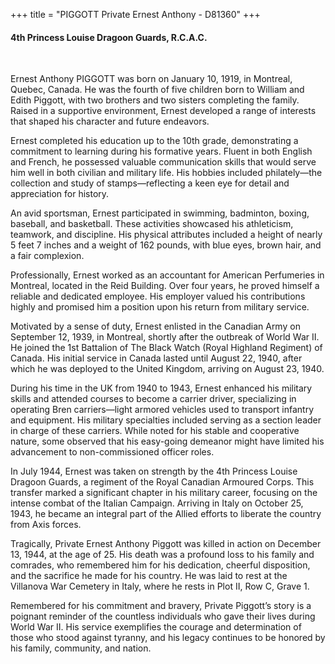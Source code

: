 +++
title = "PIGGOTT Private Ernest Anthony - D81360"
+++

#### 4th Princess Louise Dragoon Guards, R.C.A.C.
<br>


Ernest Anthony PIGGOTT was born on January 10, 1919, in Montreal, Quebec, Canada. He was the fourth of five children born to William and Edith Piggott, with two brothers and two sisters completing the family. Raised in a supportive environment, Ernest developed a range of interests that shaped his character and future endeavors.

Ernest completed his education up to the 10th grade, demonstrating a commitment to learning during his formative years. Fluent in both English and French, he possessed valuable communication skills that would serve him well in both civilian and military life. His hobbies included philately—the collection and study of stamps—reflecting a keen eye for detail and appreciation for history.

An avid sportsman, Ernest participated in swimming, badminton, boxing, baseball, and basketball. These activities showcased his athleticism, teamwork, and discipline. His physical attributes included a height of nearly 5 feet 7 inches and a weight of 162 pounds, with blue eyes, brown hair, and a fair complexion.

Professionally, Ernest worked as an accountant for American Perfumeries in Montreal, located in the Reid Building. Over four years, he proved himself a reliable and dedicated employee. His employer valued his contributions highly and promised him a position upon his return from military service.

Motivated by a sense of duty, Ernest enlisted in the Canadian Army on September 12, 1939, in Montreal, shortly after the outbreak of World War II. He joined the 1st Battalion of The Black Watch (Royal Highland Regiment) of Canada. His initial service in Canada lasted until August 22, 1940, after which he was deployed to the United Kingdom, arriving on August 23, 1940.

During his time in the UK from 1940 to 1943, Ernest enhanced his military skills and attended courses to become a carrier driver, specializing in operating Bren carriers—light armored vehicles used to transport infantry and equipment. His military specialties included serving as a section leader in charge of these carriers. While noted for his stable and cooperative nature, some observed that his easy-going demeanor might have limited his advancement to non-commissioned officer roles.

In July 1944, Ernest was taken on strength by the 4th Princess Louise Dragoon Guards, a regiment of the Royal Canadian Armoured Corps. This transfer marked a significant chapter in his military career, focusing on the intense combat of the Italian Campaign. Arriving in Italy on October 25, 1943, he became an integral part of the Allied efforts to liberate the country from Axis forces.

Tragically, Private Ernest Anthony Piggott was killed in action on December 13, 1944, at the age of 25. His death was a profound loss to his family and comrades, who remembered him for his dedication, cheerful disposition, and the sacrifice he made for his country. He was laid to rest at the Villanova War Cemetery in Italy, where he rests in Plot II, Row C, Grave 1.

Remembered for his commitment and bravery, Private Piggott’s story is a poignant reminder of the countless individuals who gave their lives during World War II. His service exemplifies the courage and determination of those who stood against tyranny, and his legacy continues to be honored by his family, community, and nation.
